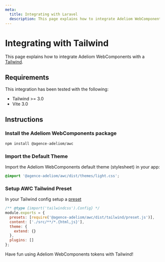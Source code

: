 ```yaml
---
meta:
  title: Integrating with Laravel
  description: This page explains how to integrate Adeliom WebComponents with a Laravel app.
---
```


# Integrating with Tailwind

This page explains how to integrate Adeliom WebComponents with a [Tailwind](https://tailwindcss.com/).

## Requirements

This integration has been tested with the following:

- Tailwind >= 3.0
- Vite 3.0

## Instructions

### Install the Adeliom WebComponents package

```bash
npm install @agence-adeliom/awc
```

### Import the Default Theme

Import the Adeliom WebComponents default theme (stylesheet) in your app:

```css
@import '@agence-adeliom/awc/dist/themes/light.css';
```

### Setup AWC Tailwind Preset

In your Tailwind config setup a [preset](https://tailwindcss.com/docs/presets)

```js
/** @type {import('tailwindcss').Config} */
module.exports = {
  presets: [require('@agence-adeliom/awc/dist/tailwind/preset.js')],
  content: ['./src/**/*.{html,js}'],
  theme: {
    extend: {}
  },
  plugins: []
};
```

Have fun using Adeliom WebComponents tokens with Tailwind!
